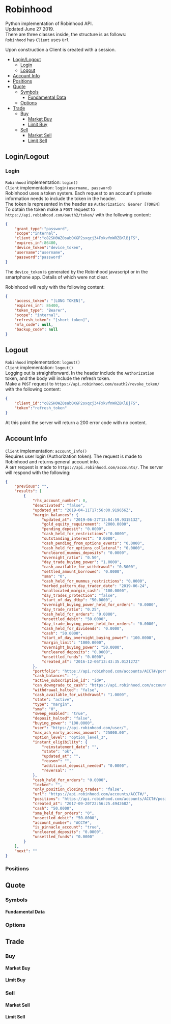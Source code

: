 # Robinhood  
Python implementation of Robinhood API.  
Updated June 27 2019.  
There are three classes inside, the structure is as follows:  
``` Robinhood ``` has ``` Client ``` uses ``` Url ```  
  
Upon construction a Client is created with a session.  
  
- [Login/Logout](#Login/Logout)
  * [Login](#Login)
  * [Logout](#Logout)
- [Account Info](#Account-Info)
- [Positions](#Positions)
- [Quote](#Quote)
  * [Symbols](#Symbols)
    + [Fundamental Data](#Fundamental-Data)
  * [Options](#Options)
- [Trade](#Trade)
  * [Buy](#Buy)
    + [Market Buy](#Market-Buy)
    + [Limit Buy](#Limit-Buy)
  * [Sell](#Sell)
    + [Market Sell](#Market-Sell)
    + [Limit Sell](#Limit-Sell)

## Login/Logout
### Login
``` Robinhood ``` implementation: ``` login() ```  
``` Client ``` implementation: ``` login(username, password) ```  
Robinhood uses a token system. Each request to an account's private information needs to include the token in the header.  
The token is represented in the header as ``` Authorization: Bearer [TOKEN] ```  
To obtain the token make a ``` POST ``` request to ``` https://api.robinhood.com/oauth2/token/ ``` with the following content:  
```json
{
    "grant_type":"password",
    "scope":"internal",
    "client_id":"c82SH0WZOsabOXGP2sxqcj34FxkvfnWRZBKlBjFS",
    "expires_in":86400,
    "device_token":"device_token",
    "username":"username",
    "password":"password"
}
```  
The ``` device_token ``` is generated by the Robinhood javascript or in the smartphone app.  Details of which were not clear.  
  
Robinhood will reply with the following content:
```json
{
    "access_token": "[LONG TOKEN]",
    "expires_in": 86400,
    "token_type": "Bearer",
    "scope": "internal",
    "refresh_token": "[short token]",
    "mfa_code": null,
    "backup_code": null
}
```
## Logout
``` Robinhood ``` implementation: ``` logout() ```  
``` Client ``` implementation: ``` logout() ```  
Logging out is straightforward. In the header include the ``` Authorization ``` token, and the body will include the refresh token.  
Make a ``` POST ``` request to ``` https://api.robinhood.com/oauth2/revoke_token/ ``` with the following content:
```json
{
    "client_id":"c82SH0WZOsabOXGP2sxqcj34FxkvfnWRZBKlBjFS",
    "token":"refresh_token"
}
```
At this point the server will return a 200 error code with no content.
## Account Info
``` Client ``` implementation: ``` account_info() ```  
Requires user login (Authorization token). The request is made to Robinhood and returns general account info.  
A ``` GET ``` request is made to ``` https://api.robinhood.com/accounts/ ```. The server will respond with the following:  
```json
{
    "previous": "",
    "results": [
        {
            "rhs_account_number": 0,
            "deactivated": "false",
            "updated_at": "2019-04-11T17:56:00.919656Z",
            "margin_balances": {
                "updated_at": "2019-06-27T13:04:59.931513Z",
                "gold_equity_requirement": "2000.0000",
                "pending_deposit": "0.0000",
                "cash_held_for_restrictions":"0.0000",
                "outstanding_interest": "0.0000",
                "cash_pending_from_options_events": "0.0000",
                "cash_held_for_options_collateral": "0.0000",
                "uncleared_nummus_deposits": "0.0000",
                "overnight_ratio": "0.50",
                "day_trade_buying_power": "1.0000",
                "cash_available_for_withdrawal": "0.5000",
                "settled_amount_borrowed": "0.0000",
                "sma": "0",
                "cash_held_for_nummus_restrictions": "0.0000",
                "marked_pattern_day_trader_date": "2019-06-24",
                "unallocated_margin_cash": "100.0000",
                "day_trades_protection": "false",
                "start_of_day_dtbp": "50.0000",
                "overnight_buying_power_held_for_orders": "0.0000",
                "day_trade_ratio": "0.25",
                "cash_held_for_orders": "0.0000",
                "unsettled_debit": "50.0000",
                "day_trade_buying_power_held_for_orders": "0.0000",
                "cash_held_for_dividends": "0.0000",
                "cash": "50.0000",
                "start_of_day_overnight_buying_power": "100.0000", 
                "margin_limit": "1000.0000",
                "overnight_buying_power": "50.0000",
                "uncleared_deposits": "0.0000",
                "unsettled_funds": "0.0000",
                "created_at": "2016-12-06T13:43:35.012127Z"
            },
            "portfolio": "https://api.robinhood.com/accounts/ACCT#/portfolio/",
            "cash_balances": "",
            "active_subscription_id": "id#",
            "can_downgrade_to_cash": "https://api.robinhood.com/accounts/ACCT#/can_downgrade_to_cash/",
            "withdrawal_halted": "false",
            "cash_available_for_withdrawal": "1.0000",
            "state": "active",
            "type": "margin",
            "sma": "0",
            "sweep_enabled": "true",
            "deposit_halted": "false",
            "buying_power": "100.0000",
            "user": "https://api.robinhood.com/user/",
            "max_ach_early_access_amount": "25000.00",
            "option_level": "option_level_3",
            "instant_eligibility": {
                "reinstatement_date": "",
                "state": "ok",
                "updated_at": "",
                "reason": "",
                "additional_deposit_needed": "0.0000",
                "reversal": ""
            },
            "cash_held_for_orders": "0.0000",
            "locked": "",
            "only_position_closing_trades": "false",
            "url": "https://api.robinhood.com/accounts/ACCT#/",
            "positions": "https://api.robinhood.com/accounts/ACCT#/positions/",
            "created_at": "2017-09-20T22:56:25.494268Z",
            "cash": "50.0000",
            "sma_held_for_orders": "0",
            "unsettled_debit": "50.0000",
            "account_number": "ACCT#",
            "is_pinnacle_account": "true",
            "uncleared_deposits": "0.0000",
            "unsettled_funds": "0.0000"
        }
    ],
    "next": ""
}
```
### Positions
## Quote
### Symbols
#### Fundamental Data
### Options
## Trade
### Buy
#### Market Buy
#### Limit Buy
### Sell
#### Market Sell
#### Limit Sell
